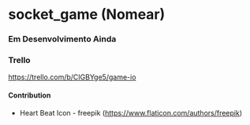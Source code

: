 # socket_game (Nomear)

### Em Desenvolvimento Ainda

### Trello 
https://trello.com/b/CIGBYge5/game-io


#### Contribution

- Heart Beat Icon - freepik (https://www.flaticon.com/authors/freepik)